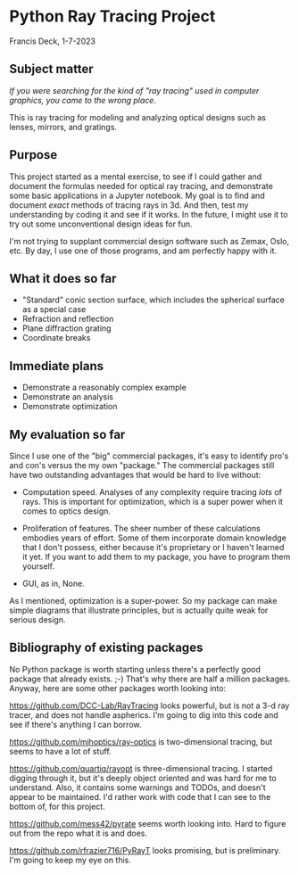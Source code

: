 # Python Ray Tracing Project

Francis Deck, 1-7-2023

## Subject matter

*If you were searching for the kind of "ray tracing" used in computer graphics, you came to the wrong place*.

This is ray tracing for modeling and analyzing optical designs such as lenses, mirrors, and gratings.

## Purpose

This project started as a mental exercise, to see if I could gather and document the formulas needed for optical ray tracing, and demonstrate some basic applications in a Jupyter notebook. My goal is to find and document *exact* methods of tracing rays in 3d. And then, test my understanding by coding it and see if it works. In the future, I might use it to try out some unconventional design ideas for fun.

I'm not trying to supplant commercial design software such as Zemax, Oslo, etc. By day, I use one of those programs, and am perfectly happy with it.

## What it does so far
* "Standard" conic section surface, which includes the spherical surface as a special case
* Refraction and reflection
* Plane diffraction grating
* Coordinate breaks

## Immediate plans
* Demonstrate a reasonably complex example
* Demonstrate an analysis
* Demonstrate optimization

## My evaluation so far
Since I use one of the "big" commercial packages, it's easy to identify pro's and con's versus the my own "package." The commercial packages still have two outstanding advantages that would be hard to live without:

* Computation speed. Analyses of any complexity require tracing *lots* of rays. This is important for optimization, which is a super power when it comes to optics design.

* Proliferation of features. The sheer number of these calculations embodies years of effort. Some of them incorporate domain knowledge that I don't possess, either because it's proprietary or I haven't learned it yet. If you want to add them to my package, you have to program them yourself.

* GUI, as in, None.

As I mentioned, optimization is a super-power. So my package can make simple diagrams that illustrate principles, but is actually quite weak for serious design.

## Bibliography of existing packages

No Python package is worth starting unless there's a perfectly good package that already exists. ;-) That's why there are half a million packages. Anyway, here are some other packages worth looking into:

https://github.com/DCC-Lab/RayTracing looks powerful, but is not a 3-d ray tracer, and does not handle aspherics. I'm going to dig into this code and see if there's anything I can borrow.

https://github.com/mjhoptics/ray-optics is two-dimensional tracing, but seems to have a lot of stuff.

https://github.com/quartiq/rayopt is three-dimensional tracing. I started digging through it, but it's deeply object oriented and was hard for me to understand. Also, it contains some warnings and TODOs, and doesn't appear to be maintained. I'd rather work with code that I can see to the bottom of, for this project.

https://github.com/mess42/pyrate seems worth looking into. Hard to figure out from the repo what it is and does.

https://github.com/rfrazier716/PyRayT looks promising, but is preliminary. I'm going to keep my eye on this.
